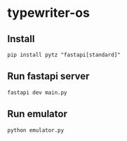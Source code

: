 # typewriter-os

## Install
`pip install pytz "fastapi[standard]"`

## Run fastapi server
`fastapi dev main.py`

## Run emulator
`python emulator.py`
